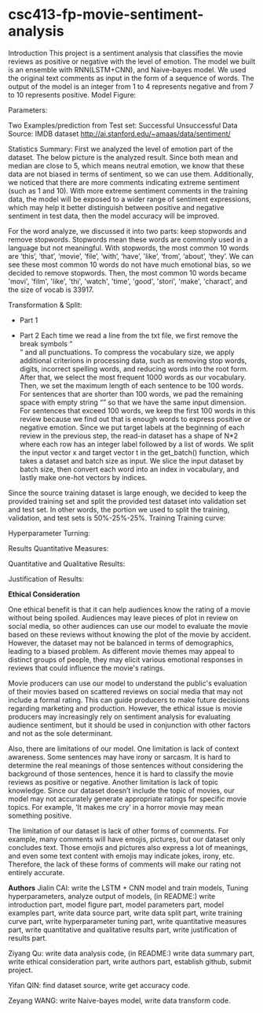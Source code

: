 # csc413-fp-movie-sentiment-analysis

Introduction
This project is a sentiment analysis that classifies the movie reviews as positive or negative with the level of emotion. The model we built is an ensemble with RNN(LSTM+CNN), and Naive-bayes model. We used the original text comments as input in the form of a sequence of words. The output of the model is an integer from 1 to 4 represents negative and from 7 to 10 represents positive.
Model
Figure: 

Parameters: 

Two Examples/prediction from Test set: 
Successful
Unsuccessful
Data
Source: IMDB dataset http://ai.stanford.edu/~amaas/data/sentiment/

Statistics Summary: First we analyzed the level of emotion part of the dataset. The below picture is the analyzed result. Since both mean and median are close to 5, which means neutral emotion, we know that these data are not biased in terms of sentiment, so we can use them. Additionally, we noticed that there are more comments indicating extreme sentiment (such as 1 and 10). With more extreme sentiment comments in the training data, the model will be exposed to a wider range of sentiment expressions, which may help it better distinguish between positive and negative sentiment in test data, then the model accuracy will be improved.

For the word analyze, we discussed it into two parts: keep stopwords and remove stopwords. Stopwords mean these words are commonly used in a language but not meaningful. With stopwords, the most common 10 words are ‘this’, ‘that’, ‘movie’, ‘file’, ‘with’, ‘have’, 'like’, ‘from’, ‘about’, ‘they’. We can see these most common 10 words do not have much emotional bias, so we decided to remove stopwords. Then, the most common 10 words became 'movi', 'film', 'like', 'thi', 'watch', 'time', 'good', 'stori', 'make', 'charact', and the size of vocab is 33917.



Transformation & Split:
- Part 1 


- Part 2 
Each time we read a line from the txt file, we first remove the break symbols “<br/>” and all punctuations. To compress the vocabulary size, we apply additional criterions in processing data, such as removing stop words, digits, incorrect spelling words, and reducing words into the root form. After that, we select the most frequent 1000 words as our vocabulary. Then, we set the maximum length of each sentence to be 100 words. For sentences that are shorter than 100 words, we pad the remaining space with empty string “” so that we have the same input dimension. For sentences that exceed 100 words, we keep the first 100 words in this review because we find out that is enough words to express positive or negative emotion. Since we put target labels at the beginning of each review in the previous step, the read-in dataset has a shape of N*2 where each row has an integer label followed by a list of words.
We split the input vector x and target vector t in the get_batch() function, which takes a dataset and batch size as input. We slice the input dataset by batch size, then convert each word into an index in vocabulary, and lastly make one-hot vectors by indices.


Since the source training dataset is large enough, we decided to keep the provided training set and split the provided test dataset into validation set and test set. In other words, the portion we used to split the training, validation, and test sets is 50%-25%-25%.
Training
Training curve:

Hyperparameter Turning:

Results
Quantitative Measures:

Quantitative and Qualitative Results:

Justification of Results:

**Ethical Consideration**

One ethical benefit is that it can help audiences know the rating of a movie without being spoiled. Audiences may leave pieces of plot in review on social media, so other audiences can use our model to evaluate the movie based on these reviews without knowing the plot of the movie by accident. However, the dataset may not be balanced in terms of demographics, leading to a biased problem. As different movie themes may appeal to distinct groups of people, they may elicit various emotional responses in reviews that could influence the movie's ratings.

Movie producers can use our model to understand the public's evaluation of their movies based on scattered reviews on social media that may not include a formal rating. This can guide producers to make future decisions regarding marketing and production. However, the ethical issue is movie producers may increasingly rely on sentiment analysis for evaluating audience sentiment, but it should be used in conjunction with other factors and not as the sole determinant.

Also, there are limitations of our model. One limitation is lack of context awareness. Some sentences may have irony or sarcasm. It is hard to determine the real meanings of those sentences without considering the background of those sentences, hence it is hard to classify the movie reviews as positive or negative. Another limitation is lack of topic knowledge. Since our dataset doesn’t include the topic of movies, our model may not accurately generate appropriate ratings for specific movie topics. For example, ‘It makes me cry’ in a horror movie may mean something positive. 

The limitation of our dataset is lack of other forms of comments. For example, many comments will have emojis, pictures, but our dataset only concludes text. Those emojis and pictures also express a lot of meanings, and even some text content with emojis may indicate jokes, irony, etc. Therefore, the lack of these forms of comments will make our rating not entirely accurate.

**Authors**
Jialin CAI: write the LSTM + CNN model and train models, Tuning hyperparameters, analyze output of models, (in README:) write introduction part, model figure part, model parameters part, model examples part, write data source part, write data split part, write training curve part, write hyperparameter tuning part, write quantitative measures part, write quantitative and qualitative results part, write justification of results part.

Ziyang Qu: write data analysis code, (in README:) write data summary part, write ethical consideration part, write authors part, establish github, submit project.

Yifan QIN: find dataset source, write get accuracy code.

Zeyang WANG: write Naive-bayes model, write data transform code.

